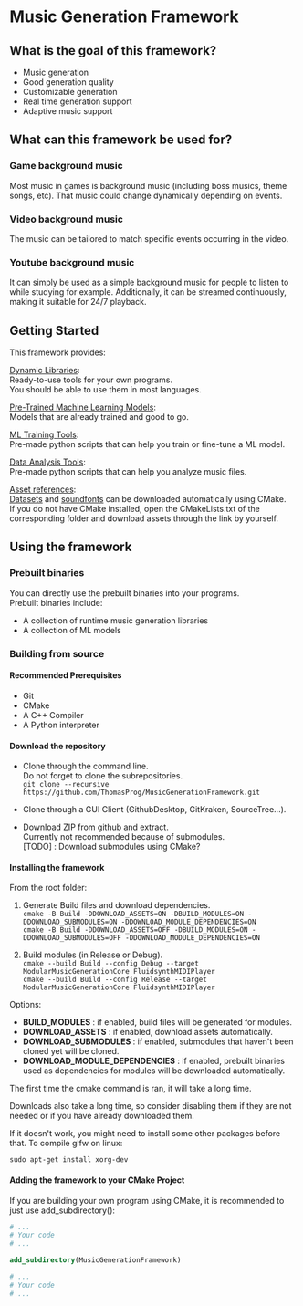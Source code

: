 # Music Generation Framework

## What is the goal of this framework?

- Music generation
- Good generation quality
- Customizable generation  
- Real time generation support
- Adaptive music support

## What can this framework be used for?

### Game background music
Most music in games is background music (including boss musics, theme songs, etc).
That music could change dynamically depending on events.

### Video background music
The music can be tailored to match specific events occurring in the video.

### Youtube background music
It can simply be used as a simple background music for people to listen to while studying for example.
Additionally, it can be streamed continuously, making it suitable for 24/7 playback.

## Getting Started

This framework provides:

[Dynamic Libraries](Modules/RuntimeModules/README.md):\
Ready-to-use tools for your own programs.\
You should be able to use them in most languages.

[Pre-Trained Machine Learning Models](Assets/Models/README.md):\
Models that are already trained and good to go.

[ML Training Tools](Modules/TrainingModules/README.md):\
Pre-made python scripts that can help you train or fine-tune a ML model.

[Data Analysis Tools](Modules/DataAnalysisModules/README.md):\
Pre-made python scripts that can help you analyze music files.

[Asset references](Assets/README.md):\
[Datasets](Assets/Datasets/README.md) and [soundfonts](Assets/Soundfonts/README.md) can be downloaded automatically using CMake.\
If you do not have CMake installed, open the CMakeLists.txt of the corresponding folder and download assets through the link by yourself.

## Using the framework

### Prebuilt binaries

You can directly use the prebuilt binaries into your programs.\
Prebuilt binaries include:
- A collection of runtime music generation libraries
- A collection of ML models

### Building from source

#### Recommended Prerequisites

- Git
- CMake
- A C++ Compiler
- A Python interpreter

#### Download the repository

- Clone through the command line.\
Do not forget to clone the subrepositories.\
`git clone --recursive https://github.com/ThomasProg/MusicGenerationFramework.git`

- Clone through a GUI Client (GithubDesktop, GitKraken, SourceTree...).

- Download ZIP from github and extract.\
Currently not recommended because of submodules.\
[TODO] : Download submodules using CMake?

#### Installing the framework

From the root folder:

1. Generate Build files and download dependencies.\
    `cmake -B Build -DDOWNLOAD_ASSETS=ON -DBUILD_MODULES=ON -DDOWNLOAD_SUBMODULES=ON -DDOWNLOAD_MODULE_DEPENDENCIES=ON`\
    `cmake -B Build -DDOWNLOAD_ASSETS=OFF -DBUILD_MODULES=ON -DDOWNLOAD_SUBMODULES=OFF -DDOWNLOAD_MODULE_DEPENDENCIES=ON`
    
2. Build modules (in Release or Debug).\
`cmake --build Build --config Debug --target ModularMusicGenerationCore FluidsynthMIDIPlayer`\
`cmake --build Build --config Release --target ModularMusicGenerationCore FluidsynthMIDIPlayer`

Options:
- **BUILD_MODULES** : if enabled, build files will be generated for modules.
- **DOWNLOAD_ASSETS** : if enabled, download assets automatically.
- **DOWNLOAD_SUBMODULES** : if enabled, submodules that haven't been cloned yet will be cloned.
- **DOWNLOAD_MODULE_DEPENDENCIES** : if enabled, prebuilt binaries used as dependencies for modules will be downloaded automatically.

The first time the cmake command is ran, it will take a long time.

Downloads also take a long time, so consider disabling them if they are not needed or if you have already downloaded them.

If it doesn't work, you might need to install some other packages before that.
To compile glfw on linux:
```
sudo apt-get install xorg-dev
```

#### Adding the framework to your CMake Project

If you are building your own program using CMake, it is recommended to just use add_subdirectory():

```cmake
# ...
# Your code
# ...

add_subdirectory(MusicGenerationFramework)

# ...
# Your code
# ...
```
